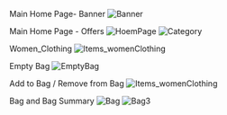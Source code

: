 Main Home Page- Banner
![Banner](https://github.com/amishaphabba/MyntraFunctionalityClone/assets/75721242/d5f0b228-08da-4216-80a8-3e5698762f61)

Main Home Page - Offers
![HoemPage](https://github.com/amishaphabba/MyntraFunctionalityClone/assets/75721242/5875d54f-ff05-4549-bcaf-1e63f54382f5)
![Category](https://github.com/amishaphabba/MyntraFunctionalityClone/assets/75721242/384b3f2b-c9ed-41fd-ae00-321038a491f2)

Women_Clothing
![Items_womenClothing](https://github.com/amishaphabba/MyntraFunctionalityClone/assets/75721242/8b7b4514-1b5d-4640-8ce0-9b6a24276478)

Empty Bag
![EmptyBag](https://github.com/amishaphabba/MyntraFunctionalityClone/assets/75721242/8750b204-293a-4e03-8af4-0caf6c3ecb76)

Add to Bag / Remove from Bag
![Items_womenClothing](https://github.com/amishaphabba/MyntraFunctionalityClone/assets/75721242/c9f4bdeb-14bc-4c97-8d34-3ef4effdff7e)

Bag and Bag Summary
![Bag](https://github.com/amishaphabba/MyntraFunctionalityClone/assets/75721242/f4e0b8ce-7ba4-468a-a116-3e8dbe685c08)
![Bag3](https://github.com/amishaphabba/MyntraFunctionalityClone/assets/75721242/a7d6e98a-b9e0-4c22-9443-7dcf8ab7e8d5)
